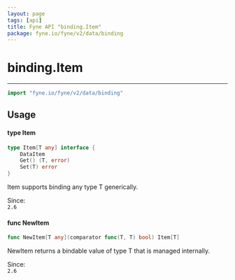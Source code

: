 ```yaml
---
layout: page
tags: [api]
title: Fyne API "binding.Item"
package: fyne.io/fyne/v2/data/binding
---
```


# binding.Item
---
```go
import "fyne.io/fyne/v2/data/binding"
```

## Usage

#### type Item

```go
type Item[T any] interface {
	DataItem
	Get() (T, error)
	Set(T) error
}
```

Item supports binding any type T generically.


<div class="since">Since: <code>
2.6</code></div>

#### func  NewItem

```go
func NewItem[T any](comparator func(T, T) bool) Item[T]
```
NewItem returns a bindable value of type T that is managed internally.


<div class="since">Since: <code>
2.6</code></div>
